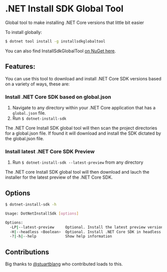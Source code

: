 # .NET Install SDK Global Tool

Global tool to make installing .NET Core versions that little bit easier


To install globally:

```bash
$ dotnet tool install -g installsdkglobaltool
```

You can also find InstallSdkGlobalTool [on NuGet here](https://www.nuget.org/packages/InstallSdkGlobalTool/).

## Features:

You can use this tool to download and install .NET Core SDK versions based on a variety of ways, these are:

### Install .NET Core SDK based on global.json

1. Navigate to any directory within your .NET Core application that has a `global.json` file. 
2. Run `$ dotnet-install-sdk`

The .NET Core Install SDK global tool will then scan the project directories for a global.json file. If found it will download and install the SDK dictated by the global.json file.

### Install latest .NET Core SDK Preview

1. Run `$ dotnet-install-sdk --latest-preview` from any directory

The .NET core Install SDK global tool will then download and lauch the installer for the latest preview of the .NET Core SDK.

## Options

```bash
$ dotnet-install-sdk -h

Usage: DotNetInstallSdk [options]

Options:
  -LP|--latest-preview     Optional. Install the latest preview version of the .NET Core SDK
  -H|--headless <Boolean>  Optional. Install .NET Core SDK in headless mode (default is true)
  -?|-h|--help             Show help information
```


## Contributions

Big thanks to [@stuartblang](https://twitter.com/stuartblang) who contributed loads to this.
